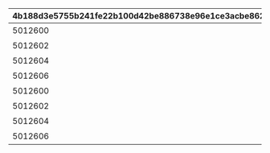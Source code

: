 |4b188d3e5755b241fe22b100d42be886738e96e1ce3acbe86239781dc1b73cc5|0e1f0ab4946326c89d283a047de772124ba8c8d2f8b4fbea74eb57ecd2a5f1c5|6ad39566ba01dad709430263883aa6f1c68cdf9ede4851c220f32e4220bc3ddb|be5735cbbc5f922369ae6f3a047a0ef28240b84e0760e71cf29d230b5d2320d0|2b4714ee65604a3ec81a5cef5196a6000d80a393d07c744b2ef4d3f7515748e3|93ef6631a8391b7b494d4df49f5597a6b8eedb35e7520c6f718bb7ee13a0f503|ffa3b706e5a1ae2a1d3b75883a11de152f5bd0d23d7b9336f60c70ae8476d5f8|a1f7d5821d95aebb2d4101203a74c1848f6366567eec5db32e271e925fa80c45|d513a737fa4a1fa3323ccb44a935a3873acf42f7fdebc52b5bee62d2e5eacdef|70e3642fa0eceaa46be665d02b20121063e3989d6c7bb06289c046d9fc11c018|ff7ef90e257e58fc9c8f08be26c4d874b17ffd4c62d741d296dc67e7e6b6b101|b15890593ccd6eaf66f632d01a74ee24291284ff393acc7a1ed829edf54aa423|4c71781f2c35a378cd03a2b0d66369ed586c647e5df9aa339394e3e6fe5fe5ea|e7236127d92a8008980582e37d74183b0f679e5eea568ff6bab5f3133e47758e|56cd70e6e0cbce50b6b7d36eff74f978613c8eed13ce5d4d762778813496b830|b873e61d23d6afb90252b366a874934176274af7abd1dcaeea1b88b6b105f0a1|57adaf5494d1f5ff12bf1684cc177c127494d8dc915c800fa87d46212c7be861|751b82fc53f3d047565fd14cd0ae32aacf6ecae71c6900d153e7e17c5ec9ccc4|6448bf277b14934fd1a3368f7c618c584976f210dce225101e2d70af14aa8497|e3257c9deeaabc72fcc51e08d29b38f1a772467cf8682bce623bb2b61b2fb4b0|
| --- | --- | --- | --- | --- | --- | --- | --- | --- | --- | --- | --- | --- | --- | --- | --- | --- | --- | --- | --- |
|5012600||10012104|3.先生と生徒|0|3|-689|1001201|4.父と娘|1.姉妹|謎解き1|910012|0|5012601|10012|103||間違った組み合わせはどれでしょう|武器や髪形など身体的特徴に注目してみよう。|2.双子|
|5012602||10012108|3.ワードブック|0|4|-220|1001202|4.スコアブック|1.ブックストア|謎解き2|910012|0|5012603|10012|74||探し物はなんでしょう|キャラの名前に注目してみよう。|2.ブックカバー|
|5012604||10012110|3.トワイライトキャラバンの皆が談笑している|0|3|135|1001203|4.クリスティーナと対峙しているのは・・・|1.ミミとキョウカが誰かを見て驚いている|謎解き3|910012|0|5012605|10012|-84||主人公が映っているのはどれでしょう|主人公の性格がよく表れている一枚。|2.夏のリゾートでバーベキュー|
|5012606||10012115|3.レイ|0|4|810|1001204|4.シズル|1.ルカ|謎解き4|910012|0|5012607|10012|58||暗号を解読して人物を推理しよう|バラバラになったものは整理してみよう。|2.ミフユ|
|5012600||20012104|3.先生と生徒|0|3|-690|2001201|4.父と娘|1.姉妹|謎解き1|910012|0|5012601|20012|103||間違った組み合わせはどれでしょう|武器や髪形など身体的特徴に注目してみよう。|2.双子|
|5012602||20012108|3.ワードブック|0|4|-270|2001202|4.スコアブック|1.ブックストア|謎解き2|910012|0|5012603|20012|74||探し物はなんでしょう|キャラの名前に注目してみよう。|2.ブックカバー|
|5012604||20012110|3.トワイライトキャラバンの皆が談笑している|0|3|54|2001203|4.クリスティーナと対峙しているのは・・・|1.ミミとキョウカが誰かを見て驚いている|謎解き3|910012|0|5012605|20012|-84||主人公が映っているのはどれでしょう|主人公の性格がよく表れている一枚。|2.夏のリゾートでバーベキュー|
|5012606||20012115|3.レイ|0|4|650|2001204|4.シズル|1.ルカ|謎解き4|910012|0|5012607|20012|58||暗号を解読して人物を推理しよう|バラバラになったものは整理してみよう。|2.ミフユ|